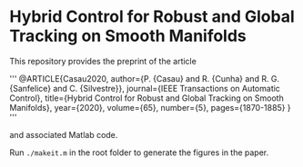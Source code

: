 # Hybrid Control for Robust and Global Tracking on Smooth Manifolds

This repository provides the preprint of the article

'''
@ARTICLE{Casau2020,
  author={P. {Casau} and R. {Cunha} and R. G. {Sanfelice} and C. {Silvestre}},
  journal={IEEE Transactions on Automatic Control}, 
  title={Hybrid Control for Robust and Global Tracking on Smooth Manifolds}, 
  year={2020},
  volume={65},
  number={5},
  pages={1870-1885}
 }
 '''
 
 and associated Matlab code. 
 
 Run `./makeit.m` in the root folder to generate the figures in the paper.
